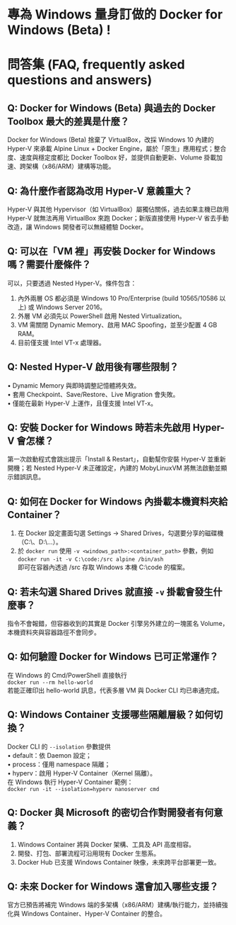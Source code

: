# 專為 Windows 量身訂做的 Docker for Windows (Beta) !

# 問答集 (FAQ, frequently asked questions and answers)

## Q: Docker for Windows (Beta) 與過去的 Docker Toolbox 最大的差異是什麼？
Docker for Windows (Beta) 捨棄了 VirtualBox，改採 Windows 10 內建的 Hyper-V 來承載 Alpine Linux + Docker Engine，屬於「原生」應用程式；整合度、速度與穩定度都比 Docker Toolbox 好，並提供自動更新、Volume 掛載加速、跨架構（x86/ARM）建構等功能。

## Q: 為什麼作者認為改用 Hyper-V 意義重大？
Hyper-V 與其他 Hypervisor（如 VirtualBox）屬獨佔關係，過去如果主機已啟用 Hyper-V 就無法再用 VirtualBox 來跑 Docker；新版直接使用 Hyper-V 省去手動改造，讓 Windows 開發者可以無縫體驗 Docker。

## Q: 可以在「VM 裡」再安裝 Docker for Windows 嗎？需要什麼條件？
可以，只要透過 Nested Hyper-V。條件包含：
1. 內外兩層 OS 都必須是 Windows 10 Pro/Enterprise (build 10565/10586 以上) 或 Windows Server 2016。
2. 外層 VM 必須先以 PowerShell 啟用 Nested Virtualization。
3. VM 需關閉 Dynamic Memory、啟用 MAC Spoofing，並至少配置 4 GB RAM。
4. 目前僅支援 Intel VT-x 處理器。

## Q: Nested Hyper-V 啟用後有哪些限制？
• Dynamic Memory 與即時調整記憶體將失效。  
• 套用 Checkpoint、Save/Restore、Live Migration 會失敗。  
• 僅能在最新 Hyper-V 上運作，且僅支援 Intel VT-x。  

## Q: 安裝 Docker for Windows 時若未先啟用 Hyper-V 會怎樣？
第一次啟動程式會跳出提示「Install & Restart」，自動幫你安裝 Hyper-V 並重新開機；若 Nested Hyper-V 未正確設定，內建的 MobyLinuxVM 將無法啟動並顯示錯誤訊息。

## Q: 如何在 Docker for Windows 內掛載本機資料夾給 Container？
1. 在 Docker 設定畫面勾選 Settings → Shared Drives，勾選要分享的磁碟機（C:\、D:\…）。  
2. 於 `docker run` 使用 `-v <windows_path>:<container_path>` 參數，例如  
   `docker run -it -v C:\code:/src alpine /bin/ash`  
   即可在容器內透過 /src 存取 Windows 本機 C:\code 的檔案。

## Q: 若未勾選 Shared Drives 就直接 `-v` 掛載會發生什麼事？
指令不會報錯，但容器收到的其實是 Docker 引擎另外建立的一塊匿名 Volume，本機資料夾與容器路徑不會同步。

## Q: 如何驗證 Docker for Windows 已可正常運作？
在 Windows 的 Cmd/PowerShell 直接執行  
`docker run --rm hello-world`  
若能正確印出 hello-world 訊息，代表多層 VM 與 Docker CLI 均已串通完成。

## Q: Windows Container 支援哪些隔離層級？如何切換？
Docker CLI 的 `--isolation` 參數提供  
• default：依 Daemon 設定；  
• process：僅用 namespace 隔離；  
• hyperv：啟用 Hyper-V Container（Kernel 隔離）。  
在 Windows 執行 Hyper-V Container 範例：  
`docker run -it --isolation=hyperv nanoserver cmd`

## Q: Docker 與 Microsoft 的密切合作對開發者有何意義？
1. Windows Container 將與 Docker 架構、工具及 API 高度相容。  
2. 開發、打包、部署流程可沿用現有 Docker 生態系。  
3. Docker Hub 已支援 Windows Container 映像，未來跨平台部署更一致。

## Q: 未來 Docker for Windows 還會加入哪些支援？
官方已預告將補完 Windows 端的多架構（x86/ARM）建構/執行能力，並持續強化與 Windows Container、Hyper-V Container 的整合。